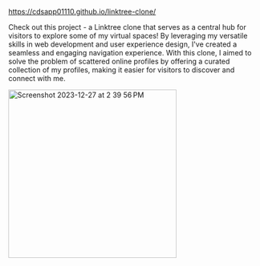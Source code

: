 https://cdsapp01110.github.io/linktree-clone/

Check out this project - a Linktree clone that serves as a central hub for visitors to explore some of my virtual spaces! By leveraging my versatile skills in web development and user experience design, I've created a seamless and engaging navigation experience. With this clone, I aimed to solve the problem of scattered online profiles by offering a curated collection of my profiles, making it easier for visitors to discover and connect with me.


<img width="335" alt="Screenshot 2023-12-27 at 2 39 56 PM" src="https://github.com/cdsapp01110/linktree-clone/assets/145883353/52a7e751-90aa-4d7f-8483-0bf940e0c18f">
